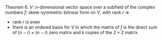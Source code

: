 Theorem 6.
$V$: $n$-dimensional vector space over a subfield of the complex numbers
$f$: skew-symmetric bilinear form on $V$, with rank $r$
=>
- rank $r$ is even
- there is an ordered basis for $V$ in which the matrix of $f$ is the direct sum of $(n-r) \times (n-r)$ zero matrix and $k$ copies of the $2 \times 2$ matrix 